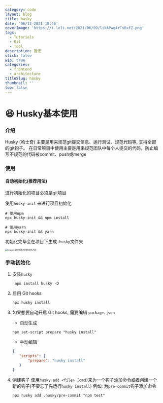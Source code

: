 ```yaml
---
category: code
layout: blog
title: hasky
date: '06/13-2021 18:46'
coverImage: 'https://i.loli.net/2021/06/09/likAPwq4rTvBxfZ.png'
tags:
  - Tutorials
  - Git
  - Tool
description: 暂无
stick: false
wip: true
categories:
  - frontend
  - architecture
titleSlug: hasky
thumbnail: ''
top: false
---
```


# 😆 Husky基本使用

### 介绍

Husky (哈士奇) 主要是用来规范git提交信息、运行测试、规范代码等, 支持全部的git钩子。 在日常项目中使用主要是用来规范团队中每个人提交的代码，防止编写不规范的代码被commit、push或merge

### 使用

#### 自动初始化(推荐用法)

进行初始化的项目必须是git项目

使用`husky-init` 来进行项目初始化

```shell
# 使用npm
npx husky-init && npm install

# 使用yarn
npx husky-init && yarn
```

初始化完毕会在项目下生成`.husky`文件夹

<img src="https://i.loli.net/2021/06/20/o8Kh1ugvbrAHlVq.png" alt="image-20210620195835750" style="zoom:50%; " />

### 手动初始化

1. 安装`husky`
	
	```shell
	 npm install husky -D
	```
	
2. 启用 Git hooks
	
	```shell
	npx husky install
	```
	
3. 如果想要自动开启 Git hooks, 需要编辑 `package.json`

	 + 自动生成
	 
	 ```shell
	 npm set-script prepare "husky install"
	 ```
	
	 + 手动编辑
	 
	 ```json
	 {
	 	"scripts": {
	 		"prepare": "husky install"
	 	}
	 }
	 ```
	 
4. 创建钩子
	 使用`husky add <file> [cmd]`来为一个钩子添加命令或者创建一个新的钩子(不要忘了先运行`husky install`)
	 例如: 为`pre-commit`钩子添加命令
	 ```shell
	 npx husky add .husky/pre-commit "npm test"
	 ```
